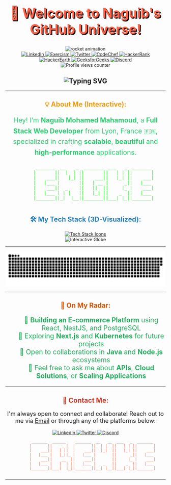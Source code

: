 <h1 align="center" style="font-weight: bold; color: #ff6347; font-size: 3em; text-shadow: 3px 3px #000;">🚀 Welcome to Naguib's GitHub Universe!</h1>

<div id="header" align="center">
  <!-- Rocket animation -->
  <img src="https://media.giphy.com/media/3oKIPnAiaMCws8nOsE/giphy.gif" width="200" alt="rocket animation" />

  <!-- Social Media Badges -->
  <div id="badges" align="center">
    <a href="https://www.linkedin.com/in/naguib-med/" target="_blank">
      <img src="https://img.shields.io/badge/LinkedIn-0077B5?style=for-the-badge&logo=linkedin&logoColor=white" alt="LinkedIn" />
    </a>
    <a href="https://exercism.org/profiles/Naguib/" target="_blank">
      <img src="https://d24y9kuxp2d7l2.cloudfront.net/assets/icons/exercism-with-logo-black-b427c06c6a068ba9f391734115e4d22dfa876d1d.svg" alt="Exercism" />
    </a>
    <a href="https://twitter.com/NaguibMohamed11" target="_blank">
      <img src="https://img.shields.io/badge/Twitter-1DA1F2?style=for-the-badge&logo=twitter&logoColor=white" alt="Twitter" />
    </a>
    <a href="https://www.codechef.com/users/naguibmed" target="_blank">
      <img src="https://img.shields.io/badge/CodeChef-5B4638?style=for-the-badge&logo=codechef&logoColor=white" alt="CodeChef" />
    </a>
    <a href="https://www.hackerrank.com/moma_naguib" target="_blank">
      <img src="https://img.shields.io/badge/HackerRank-2EC866?style=for-the-badge&logo=hackerrank&logoColor=white" alt="HackerRank" />
    </a>
    <a href="https://www.hackerearth.com/@moma.naguib" target="_blank">
      <img src="https://img.shields.io/badge/HackerEarth-323754?style=for-the-badge&logo=hackerearth&logoColor=white" alt="HackerEarth" />
    </a>
    <a href="https://auth.geeksforgeeks.org/user/momanaf7ug/" target="_blank">
      <img src="https://img.shields.io/badge/GeeksforGeeks-0F9D58?style=for-the-badge&logo=geeksforgeeks&logoColor=white" alt="GeeksforGeeks" />
    </a>
    <a href="Buigan#0001">
      <img src="https://img.shields.io/badge/Discord-7289DA?style=for-the-badge&logo=discord&logoColor=white" alt="Discord" />
    </a>
  </div>
  
  <!-- Profile View Counter -->
  <img src="https://komarev.com/ghpvc/?username=naguib-med&style=flat-square&color=blue" alt="Profile views counter" />
  
  <!-- Custom Welcome Animation -->
  <h2 align="center">
    <img src="https://readme-typing-svg.herokuapp.com?font=Monoton&size=24&duration=5000&color=F75C7E&center=true&vCenter=true&lines=Welcome+to+My+Creative+Hub!" alt="Typing SVG" />
  </h2>
</div>

---

<h2 align="center" style="color: #f39c12;">💡 About Me (Interactive):</h2>

<p align="center" style="font-size: 1.5em; color: #2ecc71; line-height: 1.6;">
  Hey! I’m <strong>Naguib Mohamed Mahamoud</strong>, a <strong>Full Stack Web Developer</strong> from Lyon, France 🇫🇷, specialized in crafting <strong>scalable</strong>, <strong>beautiful</strong> and <strong>high-performance</strong> applications.
</p>

<!-- ASCII art for a more unique welcome -->
<div align="center">
  <pre style="font-size: 14px; color: #00ff00; font-family: monospace;">
       _______  __    _  _______  ___   _  _______ 
      |       ||  |  | ||       ||   | | ||       |
      |    ___||   |_| ||    ___||   |_| ||    ___|
      |   |___ |       ||   | __ |      _||   |___ 
      |    ___||  _    ||   ||  ||     |_ |    ___|
      |   |___ | | |   ||   |_| ||    _  ||   |___ 
      |_______||_|  |__||_______||___| |_||_______|
  </pre>
</div>

<h2 align="center" style="color: #2980b9;">🛠️ My Tech Stack (3D-Visualized):</h2>

<!-- Skill Icons with Animation Effect -->
<div align="center">
  <a href="https://skillicons.dev" target="_blank">
    <img src="https://skillicons.dev/icons?i=html,css,js,ts,nodejs,react,nestjs,express,spring,java,python,aws,git,kubernetes,postgresql&theme=dark" alt="Tech Stack Icons" />
  </a>
</div>

<!-- Dynamic 3D Globe for Global Collaboration -->
<div align="center">
  <img src="https://raw.githubusercontent.com/naguib-med/naguib-med/main/3d-globe.svg" width="400" height="400" alt="Interactive Globe" />
</div>

---

<div align="center">
  <!-- Dynamic Contribution Graph (Snake Animation) -->
  <img src="https://raw.githubusercontent.com/naguib-med/naguib-med/output/github-contribution-grid-snake-dark.svg" alt="Snake Contribution Animation" />
</div>

---

<h2 align="center" style="color: #d35400;">🚀 On My Radar:</h2>

<div align="center">
  <!-- 3D-Visualizations of Projects I'm Currently Working On -->
  <ul style="list-style-type: none; font-size: 1.5em; color: #27ae60;">
    <li>🔭 <strong>Building an E-commerce Platform</strong> using React, NestJS, and PostgreSQL</li>
    <li>🚀 Exploring <strong>Next.js</strong> and <strong>Kubernetes</strong> for future projects</li>
    <li>🤝 Open to collaborations in <strong>Java</strong> and <strong>Node.js</strong> ecosystems</li>
    <li>💬 Feel free to ask me about <strong>APIs</strong>, <strong>Cloud Solutions</strong>, or <strong>Scaling Applications</strong></li>
  </ul>
</div>

---

<h2 align="center" style="color: #c0392b;">🎯 Contact Me:</h2>

<div align="center">
  <!-- Contact Form or Interactive Email CTA -->
  <p style="font-size: 1.3em;">I'm always open to connect and collaborate! Reach out to me via <a href="mailto:moma.naguib@gmail.com">Email</a> or through any of the platforms below:</p>
  
  <!-- Social Icons -->
  <a href="https://www.linkedin.com/in/naguib-mohamed-mahamoud-3baa96177/">
    <img src="https://img.shields.io/badge/-LinkedIn-blue?style=flat-square&logo=Linkedin&logoColor=white" alt="LinkedIn" />
  </a>
  <a href="https://twitter.com/NaguibMohamed11">
    <img src="https://img.shields.io/badge/-Twitter-1DA1F2?style=flat-square&logo=Twitter&logoColor=white" alt="Twitter" />
  </a>
  <a href="buigan">
    <img src="https://img.shields.io/badge/-Discord-7289DA?style=flat-square&logo=Discord&logoColor=white" alt="Discord" />
  </a>
</div>

<!-- Footer ASCII art for a final unique touch -->
<div align="center">
  <pre style="font-size: 12px; color: #ff6347;">
       _______  ______    _______  __   __  ___   _  _______ 
      |       ||    _ |  |       ||  | |  ||   | | ||       |
      |    ___||   | ||  |    ___||  |_|  ||   |_| ||    ___|
      |   |___ |   |_||_ |   |___ |       ||      _||   |___ 
      |    ___||    __  ||    ___||       ||     |_ |    ___|
      |   |___ |   |  | ||   |___ |   _   ||    _  ||   |___ 
      |_______||___|  |_||_______||__| |__||___| |_||_______|
  </pre>
</div>

---

<!---
naguib-med/naguib-med is a ✨ special ✨ repository because its `README.md` (this file) appears on your GitHub profile.
You can click the Preview link to take a look at your changes.
--->
